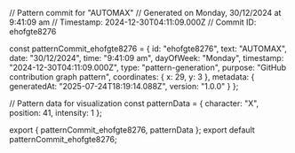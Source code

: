 // Pattern commit for "AUTOMAX"
// Generated on Monday, 30/12/2024 at 9:41:09 am
// Timestamp: 2024-12-30T04:11:09.000Z
// Commit ID: ehofgte8276

const patternCommit_ehofgte8276 = {
  id: "ehofgte8276",
  text: "AUTOMAX",
  date: "30/12/2024",
  time: "9:41:09 am",
  dayOfWeek: "Monday",
  timestamp: "2024-12-30T04:11:09.000Z",
  type: "pattern-generation",
  purpose: "GitHub contribution graph pattern",
  coordinates: {
    x: 29,
    y: 3
  },
  metadata: {
    generatedAt: "2025-07-24T18:19:14.088Z",
    version: "1.0.0"
  }
};

// Pattern data for visualization
const patternData = {
  character: "X",
  position: 41,
  intensity: 1
};

export { patternCommit_ehofgte8276, patternData };
export default patternCommit_ehofgte8276;
